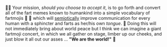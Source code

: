 💨💨 Your mission, *should you choose to accept it*, is to go forth and convert all of the fart memes known to humankind into a simple vocabulary of fartmojis 💨 💨 which will [semiotically](https://admin.google.com/) improve communication for every human with a sphincter and farts as her/his own *tongue*. 💨 Doing this will not immediately bring about world peace but I think we can imagine a giant fartmoji concert, in which we all gather on stage, limber up our cheeks, and just blow it all out our asses ... **"We are the world!"** 💨
